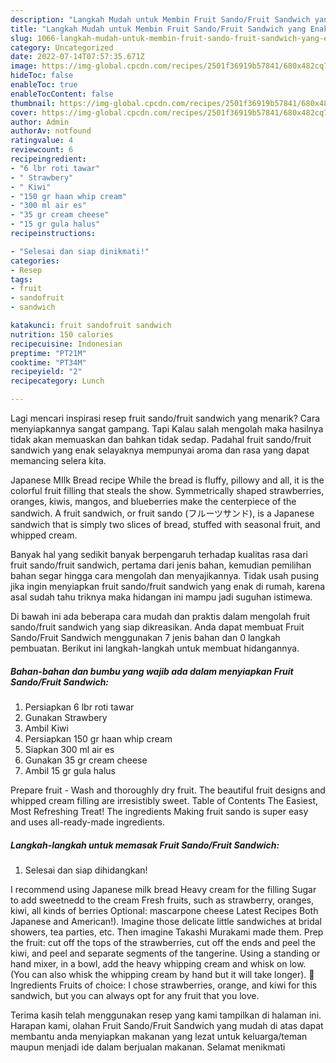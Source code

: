 ```yaml
---
description: "Langkah Mudah untuk Membin Fruit Sando/Fruit Sandwich yang Enak Banget"
title: "Langkah Mudah untuk Membin Fruit Sando/Fruit Sandwich yang Enak Banget"
slug: 1066-langkah-mudah-untuk-membin-fruit-sando-fruit-sandwich-yang-enak-banget
category: Uncategorized
date: 2022-07-14T07:57:35.671Z
image: https://img-global.cpcdn.com/recipes/2501f36919b57841/680x482cq70/fruit-sandofruit-sandwich-foto-resep-utama.jpg
hideToc: false
enableToc: true
enableTocContent: false
thumbnail: https://img-global.cpcdn.com/recipes/2501f36919b57841/680x482cq70/fruit-sandofruit-sandwich-foto-resep-utama.jpg
cover: https://img-global.cpcdn.com/recipes/2501f36919b57841/680x482cq70/fruit-sandofruit-sandwich-foto-resep-utama.jpg
author: Admin
authorAv: notfound
ratingvalue: 4
reviewcount: 6
recipeingredient:
- "6 lbr roti tawar"
- " Strawbery"
- " Kiwi"
- "150 gr haan whip cream"
- "300 ml air es"
- "35 gr cream cheese"
- "15 gr gula halus"
recipeinstructions:

- "Selesai dan siap dinikmati!"
categories:
- Resep
tags:
- fruit
- sandofruit
- sandwich

katakunci: fruit sandofruit sandwich 
nutrition: 150 calories
recipecuisine: Indonesian
preptime: "PT21M"
cooktime: "PT34M"
recipeyield: "2"
recipecategory: Lunch

---
```



Lagi mencari inspirasi resep fruit sando/fruit sandwich yang menarik? Cara menyiapkannya sangat gampang. Tapi Kalau salah mengolah maka hasilnya tidak akan memuaskan dan bahkan tidak sedap. Padahal fruit sando/fruit sandwich yang enak selayaknya mempunyai aroma dan rasa yang dapat memancing selera kita.


Japanese MIlk Bread recipe While the bread is fluffy, pillowy and all, it is the colorful fruit filling that steals the show. Symmetrically shaped strawberries, oranges, kiwis, mangos, and blueberries make the centerpiece of the sandwich. A fruit sandwich, or fruit sando (フルーツサンド), is a Japanese sandwich that is simply two slices of bread, stuffed with seasonal fruit, and whipped cream.

Banyak hal yang sedikit banyak berpengaruh terhadap kualitas rasa dari fruit sando/fruit sandwich, pertama dari jenis bahan, kemudian pemilihan bahan segar hingga cara mengolah dan menyajikannya. Tidak usah pusing jika ingin menyiapkan fruit sando/fruit sandwich yang enak di rumah, karena asal sudah tahu triknya maka hidangan ini mampu jadi suguhan istimewa.


Di bawah ini ada beberapa cara mudah dan praktis dalam mengolah fruit sando/fruit sandwich yang siap dikreasikan. Anda dapat membuat Fruit Sando/Fruit Sandwich menggunakan 7 jenis bahan dan 0 langkah pembuatan. Berikut ini langkah-langkah untuk membuat hidangannya.

<!--inarticleads1-->

##### Bahan-bahan dan bumbu yang wajib ada dalam menyiapkan Fruit Sando/Fruit Sandwich:

1. Persiapkan 6 lbr roti tawar
1. Gunakan  Strawbery
1. Ambil  Kiwi
1. Persiapkan 150 gr haan whip cream
1. Siapkan 300 ml air es
1. Gunakan 35 gr cream cheese
1. Ambil 15 gr gula halus


Prepare fruit - Wash and thoroughly dry fruit. The beautiful fruit designs and whipped cream filling are irresistibly sweet. Table of Contents The Easiest, Most Refreshing Treat! The ingredients Making fruit sando is super easy and uses all-ready-made ingredients. 

<!--inarticleads2-->

##### Langkah-langkah untuk memasak Fruit Sando/Fruit Sandwich:


1. Selesai dan siap dihidangkan!

I recommend using Japanese milk bread Heavy cream for the filling Sugar to add sweetnedd to the cream Fresh fruits, such as strawberry, oranges, kiwi, all kinds of berries Optional: mascarpone cheese Latest Recipes Both Japanese and American!). Imagine those delicate little sandwiches at bridal showers, tea parties, etc. Then imagine Takashi Murakami made them. Prep the fruit: cut off the tops of the strawberries, cut off the ends and peel the kiwi, and peel and separate segments of the tangerine. Using a standing or hand mixer, in a bowl, add the heavy whipping cream and whisk on low. (You can also whisk the whipping cream by hand but it will take longer). 🛒 Ingredients Fruits of choice: I chose strawberries, orange, and kiwi for this sandwich, but you can always opt for any fruit that you love. 

Terima kasih telah menggunakan resep yang kami tampilkan di halaman ini. Harapan kami, olahan Fruit Sando/Fruit Sandwich yang mudah di atas dapat membantu anda menyiapkan makanan yang lezat untuk keluarga/teman maupun menjadi ide dalam berjualan makanan. Selamat menikmati
